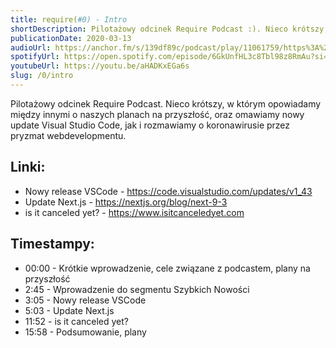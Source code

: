 ```yaml
---
title: require(#0) - Intro
shortDescription: Pilotażowy odcinek Require Podcast :). Nieco krótszy, w którym opowiadamy między innymi o naszych planach na przyszłość, oraz omawiamy nowy update Visual Studio Code, jak i rozmawiamy o koronawirusie przez pryzmat webdevelopmentu.
publicationDate: 2020-03-13
audioUrl: https://anchor.fm/s/139df89c/podcast/play/11061759/https%3A%2F%2Fd3ctxlq1ktw2nl.cloudfront.net%2Fproduction%2F2020-2-13%2F56369055-48000-2-8cac931857ce1.mp3
spotifyUrl: https://open.spotify.com/episode/6GkUnfHL3c8Tbl98z8RmAu?si=5tBa0osARimMv93lZ2cNiQ
youtubeUrl: https://youtu.be/aHADKxEGa6s
slug: /0/intro
---
```


Pilotażowy odcinek Require Podcast. Nieco krótszy, w którym opowiadamy między innymi o naszych planach na przyszłość, oraz omawiamy nowy update Visual Studio Code, jak i rozmawiamy o koronawirusie przez pryzmat webdevelopmentu.

## Linki:

- Nowy release VSCode - https://code.visualstudio.com/updates/v1_43
- Update Next.js - https://nextjs.org/blog/next-9-3
- is it canceled yet? - https://www.isitcanceledyet.com

## Timestampy:

- 00:00 - Krótkie wprowadzenie, cele związane z podcastem, plany na przyszłość
- 2:45 - Wprowadzenie do segmentu Szybkich Nowości
- 3:05 - Nowy release VSCode
- 5:03 - Update Next.js
- 11:52 - is it canceled yet?
- 15:58 - Podsumowanie, plany

